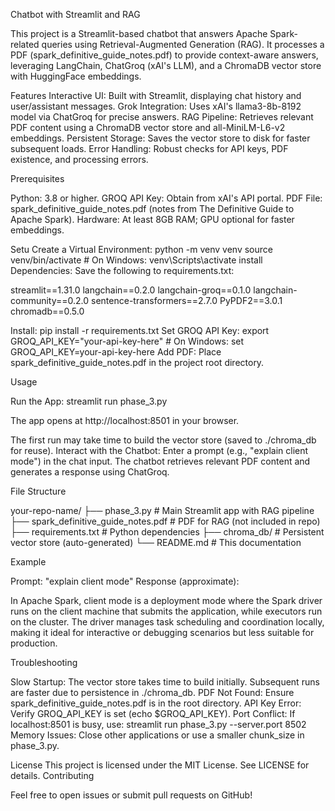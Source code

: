 Chatbot with Streamlit and RAG

This project is a Streamlit-based chatbot that answers Apache Spark-related queries using Retrieval-Augmented Generation (RAG). It processes a PDF (spark_definitive_guide_notes.pdf) to provide context-aware answers, leveraging LangChain, ChatGroq (xAI's LLM), and a ChromaDB vector store with HuggingFace embeddings.

Features
Interactive UI: Built with Streamlit, displaying chat history and user/assistant messages.
Grok Integration: Uses xAI's llama3-8b-8192 model via ChatGroq for precise answers.
RAG Pipeline: Retrieves relevant PDF content using a ChromaDB vector store and all-MiniLM-L6-v2 embeddings.
Persistent Storage: Saves the vector store to disk for faster subsequent loads.
Error Handling: Robust checks for API keys, PDF existence, and processing errors.

Prerequisites

Python: 3.8 or higher.
GROQ API Key: Obtain from xAI's API portal.
PDF File: spark_definitive_guide_notes.pdf (notes from The Definitive Guide to Apache Spark).
Hardware: At least 8GB RAM; GPU optional for faster embeddings.

Setu
Create a Virtual Environment:
python -m venv venv
source venv/bin/activate  # On Windows: venv\Scripts\activate
install Dependencies: Save the following to requirements.txt:

streamlit==1.31.0
langchain==0.2.0
langchain-groq==0.1.0
langchain-community==0.2.0
sentence-transformers==2.7.0
PyPDF2==3.0.1
chromadb==0.5.0

Install:
pip install -r requirements.txt
Set GROQ API Key:
export GROQ_API_KEY="your-api-key-here"  # On Windows: set GROQ_API_KEY=your-api-key-here
Add PDF: Place spark_definitive_guide_notes.pdf in the project root directory.

Usage

Run the App:
streamlit run phase_3.py

The app opens at http://localhost:8501 in your browser.

The first run may take time to build the vector store (saved to ./chroma_db for reuse).
Interact with the Chatbot:
Enter a prompt (e.g., "explain client mode") in the chat input.
The chatbot retrieves relevant PDF content and generates a response using ChatGroq.

File Structure

your-repo-name/
├── phase_3.py                    # Main Streamlit app with RAG pipeline
├── spark_definitive_guide_notes.pdf  # PDF for RAG (not included in repo)
├── requirements.txt              # Python dependencies
├── chroma_db/                    # Persistent vector store (auto-generated)
└── README.md                     # This documentation

Example

Prompt: "explain client mode" Response (approximate):

In Apache Spark, client mode is a deployment mode where the Spark driver runs on the client machine that submits the application, while executors run on the cluster. The driver manages task scheduling and coordination locally, making it ideal for interactive or debugging scenarios but less suitable for production.

Troubleshooting

Slow Startup: The vector store takes time to build initially. Subsequent runs are faster due to persistence in ./chroma_db.
PDF Not Found: Ensure spark_definitive_guide_notes.pdf is in the root directory.
API Key Error: Verify GROQ_API_KEY is set (echo $GROQ_API_KEY).
Port Conflict: If localhost:8501 is busy, use:
streamlit run phase_3.py --server.port 8502
Memory Issues: Close other applications or use a smaller chunk_size in phase_3.py.

License
This project is licensed under the MIT License. See LICENSE for details.
Contributing

Feel free to open issues or submit pull requests on GitHub!
